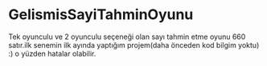 # GelismisSayiTahminOyunu
Tek oyunculu ve 2 oyunculu seçeneği olan sayı tahmin etme oyunu 660 satır.ilk senemin ilk ayında yaptığım projem(daha önceden kod bilgim yoktu)  :) o yüzden hatalar olabilir.
